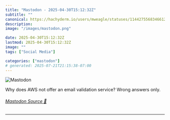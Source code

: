 ```yaml
---
title: "Mastodon - 2025-04-30T15:12:32Z"
subtitle: ""
canonical: https://hachyderm.io/users/mweagle/statuses/114427556834661290
description:
image: "/images/mastodon.png"

date: 2025-04-30T15:12:32Z
lastmod: 2025-04-30T15:12:32Z
image: ""
tags: ["Social Media"]

categories: ["mastodon"]
# generated: 2025-07-21T21:15:38-07:00
---
```

![Mastodon](/images/mastodon.png)

<p>Why does AWS not offer an email validation service? Wrong answers only.</p>


###### [Mastodon Source 🐘](https://hachyderm.io/@mweagle/114427556834661290)

___

